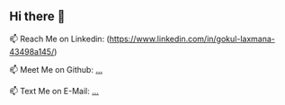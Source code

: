 ## Hi there 👋


📫 Reach Me on Linkedin: (https://www.linkedin.com/in/gokul-laxmana-43498a145/)

📫 Meet Me on Github: [...](https://github.com/Gokul-glitch790/)

📫 Text Me on E-Mail: [...](gokullaxmana791420@gmail.com)



